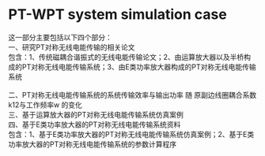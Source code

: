 # PT-WPT system simulation case
这一部分主要包括以下四个部分：<br>
一、研究PT对称无线电能传输的相关论文<br>
包含：1、传统磁耦合谐振式的无线电能传输论文；2、由运算放大器以及半桥构成的PT对称无线电能传输系统；3、由E类功率放大器构成的PT对称无线电能传输系统<br>
<br>
二、PT对称无线电能传输系统的系统传输效率与输出功率 随 原副边线圈耦合系数k12与工作频率w 的变化<br>
三、基于运算放大器的PT对称无线电能传输系统仿真案例<br>
四、基于E类功率放大器的PT对称无线电能传输系统资料<br>
包含：1、基于E类功率放大器的PT对称无线电能传输系统仿真案例；2、基于E类功率放大器的PT对称无线电能传输系统的参数计算程序<br>
